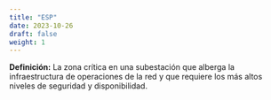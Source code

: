 ```yaml
---
title: "ESP"
date: 2023-10-26
draft: false
weight: 1
---
```


**Definición:** La zona crítica en una subestación que alberga la infraestructura de operaciones de la red y que requiere los más altos niveles de seguridad y disponibilidad.
